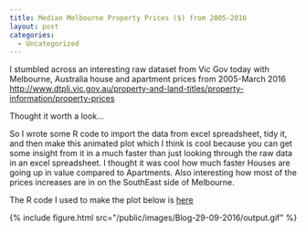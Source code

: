 ```yaml
---
title: Median Melbourne Property Prices ($) from 2005-2016
layout: post
categories:
  - Uncategorized
---
```

I stumbled across an interesting raw dataset from Vic Gov today with Melbourne, Australia house and apartment prices from 2005-March 2016 http://www.dtpli.vic.gov.au/property-and-land-titles/property-information/property-prices

Thought it worth a look... 

So I wrote some R code to import the data from excel spreadsheet, tidy it, and then make this animated plot which I think is cool because you can get some insight from it in a much faster than just looking through the raw data in an excel spreadsheet. I thought it was cool how much faster Houses are going up in value compared to Apartments. Also interesting how most of the prices increases are in on the SouthEast side of Melbourne. 

The R code I used to make the plot below is [here][1] 

{% include figure.html src="/public/images/Blog-29-09-2016/output.gif" %}


[1]: https://github.com/DanielPNewman/MelbournePropertyPrices/blob/master/MelbournePropertyPrices.Rmd